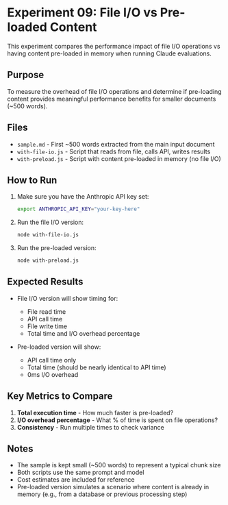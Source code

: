 # Experiment 09: File I/O vs Pre-loaded Content

This experiment compares the performance impact of file I/O operations vs having content pre-loaded in memory when running Claude evaluations.

## Purpose

To measure the overhead of file I/O operations and determine if pre-loading content provides meaningful performance benefits for smaller documents (~500 words).

## Files

- `sample.md` - First ~500 words extracted from the main input document
- `with-file-io.js` - Script that reads from file, calls API, writes results
- `with-preload.js` - Script with content pre-loaded in memory (no file I/O)

## How to Run

1. Make sure you have the Anthropic API key set:
   ```bash
   export ANTHROPIC_API_KEY="your-key-here"
   ```

2. Run the file I/O version:
   ```bash
   node with-file-io.js
   ```

3. Run the pre-loaded version:
   ```bash
   node with-preload.js
   ```

## Expected Results

- File I/O version will show timing for:
  - File read time
  - API call time
  - File write time
  - Total time and I/O overhead percentage

- Pre-loaded version will show:
  - API call time only
  - Total time (should be nearly identical to API time)
  - 0ms I/O overhead

## Key Metrics to Compare

1. **Total execution time** - How much faster is pre-loaded?
2. **I/O overhead percentage** - What % of time is spent on file operations?
3. **Consistency** - Run multiple times to check variance

## Notes

- The sample is kept small (~500 words) to represent a typical chunk size
- Both scripts use the same prompt and model
- Cost estimates are included for reference
- Pre-loaded version simulates a scenario where content is already in memory (e.g., from a database or previous processing step)